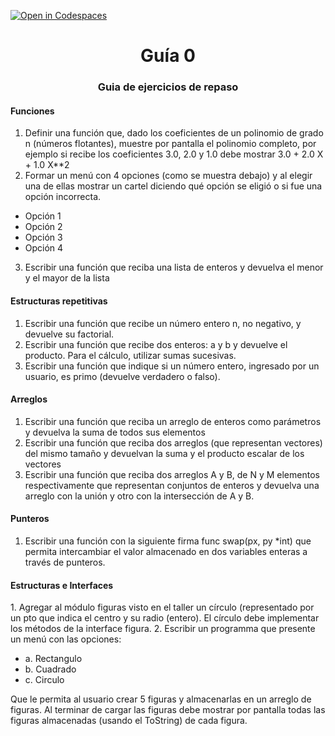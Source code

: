 [![Open in Codespaces](https://classroom.github.com/assets/launch-codespace-f4981d0f882b2a3f0472912d15f9806d57e124e0fc890972558857b51b24a6f9.svg)](https://classroom.github.com/open-in-codespaces?assignment_repo_id=10513702)
<h1 align="center">Guía 0</h1>

<h3 align="center">Guia de ejercicios de repaso</h2>

<h4>Funciones</h4>

1. Definir una función que, dado los coeficientes de un polinomio de grado n (números flotantes), muestre por pantalla el polinomio completo, por ejemplo si recibe los coeficientes 3.0, 2.0 y 1.0 debe mostrar 3.0 + 2.0 X + 1.0 X**2
2. Formar un menú con 4 opciones (como se muestra debajo) y al elegir una de ellas mostrar un cartel diciendo qué opción se eligió o si fue una opción incorrecta. 
- Opción 1
- Opción 2
- Opción 3
- Opción 4
3. Escribir una función que reciba una lista de enteros y devuelva el menor y el mayor de la lista

<h4>Estructuras repetitivas</h4>

1. Escribir una función que recibe un número entero n, no negativo, y devuelve su factorial.
2. Escribir una función que recibe dos enteros: a y b y devuelve el producto. Para el cálculo, utilizar sumas sucesivas.
3. Escribir una función que indique si un número entero, ingresado por un usuario, es primo (devuelve verdadero o falso).

<h4>Arreglos</h4>

1. Escribir una función que reciba un arreglo de enteros como parámetros y devuelva la suma de todos sus elementos
2. Escribir una función que reciba dos arreglos (que representan vectores) del mismo tamaño y devuelvan la suma y el producto escalar de los vectores
3. Escribir una función que reciba dos arreglos A y B, de N y M elementos respectivamente que representan conjuntos de enteros y devuelva una arreglo con la unión y otro con la intersección de A y B. 

<h4>Punteros</h4>

1. Escribir una función con la siguiente firma func swap(px, py *int) que permita intercambiar el valor almacenado en dos variables enteras a través de punteros.

<h4>Estructuras e Interfaces</h4>
1. Agregar al módulo figuras visto en el taller un círculo (representado por un pto que indica el centro y su radio (entero). El círculo debe implementar los métodos de la interface figura.
2. Escribir un programma que presente un menú con las opciones:

- a. Rectangulo
- b. Cuadrado
- c. Circulo

Que le permita al usuario crear 5 figuras y almacenarlas en un arreglo de figuras. Al terminar de cargar las figuras debe mostrar por pantalla todas las figuras almacenadas (usando el ToString) de cada figura.

